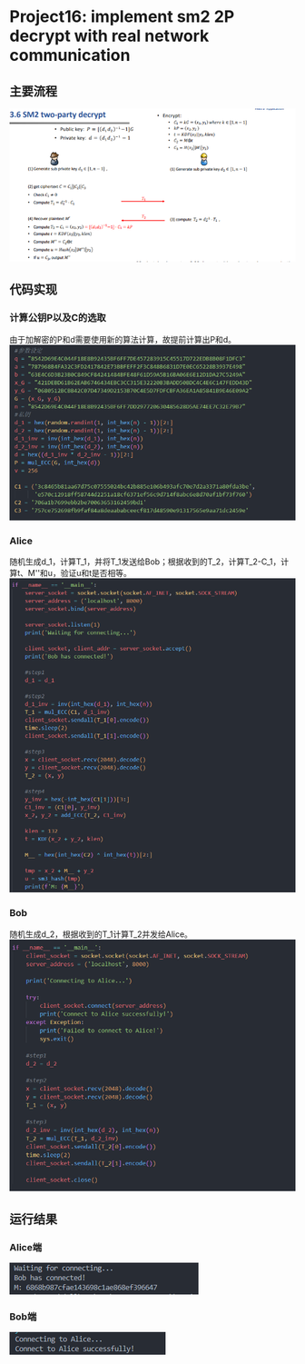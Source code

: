 # Project16: implement sm2 2P decrypt with real network communication

## 主要流程

![Alt text](1.png)

## 代码实现

### 计算公钥P以及C的选取

由于加解密的P和d需要使用新的算法计算，故提前计算出P和d。
![Alt text](4.png)

### Alice

随机生成d_1，计算T_1，并将T_1发送给Bob；根据收到的T_2，计算T_2-C_1，计算t、M''和u，验证u和t是否相等。
![Alt text](2.png)

### Bob

随机生成d_2，根据收到的T_1计算T_2并发给Alice。
![Alt text](3.png)

## 运行结果

### Alice端

![Alt text](5.png)

### Bob端

![Alt text](6.png)